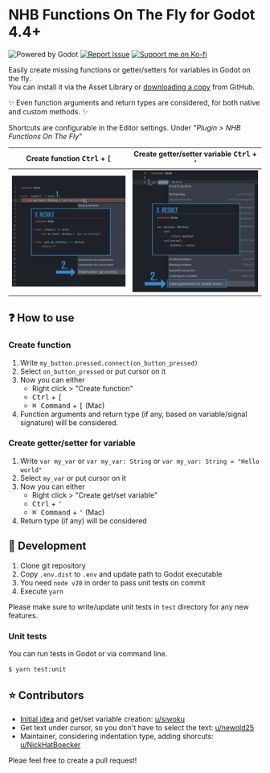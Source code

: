 # NHB Functions On The Fly for Godot 4.4+

<img src="https://img.shields.io/badge/Godot-478CBF?style=for-the-badge&logo=GodotEngine&logoColor=white" alt="Powered by Godot"> <a href="https://github.com/NickHatBoecker/nhb_functions_on_the_fly/issues/new"><img src="https://img.shields.io/badge/Report_Issue-000000?style=for-the-badge&logo=github&logoColor=white" alt="Report Issue"></a> <a href="https://ko-fi.com/nickhatboecker" target="_blank">
<img src="https://img.shields.io/badge/Support_Development_on_Ko--fi-f15f61?style=for-the-badge&logo=kofi&logoColor=white" alt="Support me on Ko-fi">
</a>

Easily create missing functions or getter/setters for variables in Godot on the fly.\
You can install it via the Asset Library or [downloading a copy](https://github.com/nickhatboecker/nhb_functions_on_the_fly/archive/refs/heads/main.zip) from GitHub.

✨ Even function arguments and return types are considered, for both native and custom methods. ✨

Shortcuts are configurable in the Editor settings. Under "_Plugin > NHB Functions On The Fly_"

<table>
    <thead>
        <tr>
            <th>Create function <kbd>Ctrl</kbd> + <kbd>[</kbd></td>
            <th>Create getter/setter variable <kbd>Ctrl</kbd> + <kbd>'</kbd></td>
        </tr>
    </thead>
    <tbody>
        <tr>
            <td>
                <img src="https://raw.githubusercontent.com/NickHatBoecker/nhb_functions_on_the_fly/refs/heads/main/assets/screenshot_function.png" alt="Screenshot: Create function" title="Create function" />
            </td>
            <td>
                <img src="https://raw.githubusercontent.com/NickHatBoecker/nhb_functions_on_the_fly/refs/heads/main/assets/screenshot_getter_setter.png" alt="Screenshot: Create getter/setter variable" title="Create getter/setter variable" />
            </td>
        </tr>
    </tbody>
</table>

## ❓ How to use

### Create function

1. Write `my_button.pressed.connect(on_button_pressed)`
2. Select `on_button_pressed` or put cursor on it
3. Now you can either
    - Right click > "Create function"
    - <kbd>Ctrl</kbd> + <kbd>[</kbd>
    - <kbd>⌘ Command</kbd> + <kbd>[</kbd> (Mac)
4. Function arguments and return type (if any, based on variable/signal signature) will be considered.

### Create getter/setter for variable

1. Write `var my_var` or `var my_var: String` or `var my_var: String = "Hello world"`
2. Select `my_var` or put cursor on it
3. Now you can either
    - Right click > "Create get/set variable"
    - <kbd>Ctrl</kbd> + <kbd>'</kbd>
    - <kbd>⌘ Command</kbd> + <kbd>'</kbd> (Mac)
4. Return type (if any) will be considered

## 🤖 Development

1. Clone git repository
2. Copy `.env.dist` to `.env` and update path to Godot executable
3. You need `node v20` in order to pass unit tests on commit
4. Execute `yarn`

Please make sure to write/update unit tests in `test` directory for any new features.

### Unit tests

You can run tests in Godot or via command line.

```bash
$ yarn test:unit
```

## ⭐ Contributors

- [Initial idea](https://www.reddit.com/r/godot/comments/1morndn/im_a_lazy_programmer_and_added_a_generate_code/) and get/set variable creation: [u/siwoku](https://www.reddit.com/user/siwoku/)
- Get text under cursor, so you don't have to select the text: [u/newold25](https://www.reddit.com/user/newold25/)
- Maintainer, considering indentation type, adding shorcuts: [u/NickHatBoecker](https://nickhatboecker.de/linktree/)

Pleae feel free to create a pull request!
